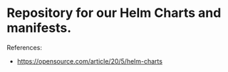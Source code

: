 #  Repository for our Helm Charts and manifests.

References:

* https://opensource.com/article/20/5/helm-charts